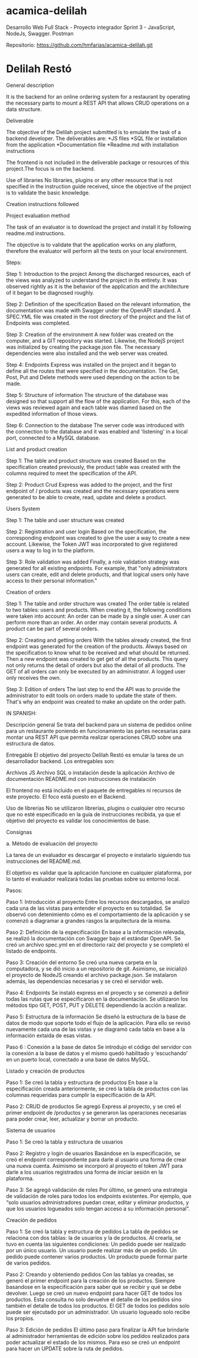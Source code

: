 # acamica-delilah

Desarrollo Web Full Stack - Proyecto integrador Sprint 3 - JavaScript, NodeJs, Swagger. Postman

Repositorio: https://github.com/hmfarias/acamica-delilah.git

# Delilah Restó

General description

It is the backend for an online ordering system for a restaurant by operating the necessary parts to mount a REST API that allows CRUD operations on a data structure.

Deliverable

The objective of the Delilah project submitted is to emulate the task of a backend developer. The deliverables are:
*JS files
*SQL file or installation from the application
*Documentation file
*Readme.md with installation instructions


The frontend is not included in the deliverable package or resources of this project.The focus is on the backend.

Use of libraries
No libraries, plugins or any other resource that is not specified in the instruction guide received, since the objective of the project is to validate the basic knowledge.

Creation instructions followed

Project evaluation method

The task of an evaluator is to download the project and install it by following readme.md instructions.

The objective is to validate that the application works on any platform, therefore the evaluator will perform all the tests on your local environment.

Steps:

Step 1: Introduction to the project
Among the discharged resources, each of the views was analyzed to understand the project in its entirety.
It was observed rightly as it is the behavior of the application and the architecture of it began to be diagnosed roughly.

Step 2: Definition of the specification
Based on the relevant information, the documentation was made with Swagger under the OpenAPI standard.
A SPEC.YML file was created in the root directory of the project and the list of Endpoints was completed.

Step 3: Creation of the environment
A new folder was created on the computer, and a GIT repository was started. Likewise, the NodejS project was initialized by creating the package.json file.
The necessary dependencies were also installed and the web server was created.

Step 4: Endpoints
Express was installed on the project and it began to define all the routes that were specified in the documentation.
The Get, Post, Put and Delete methods were used depending on the action to be made.

Step 5: Structure of information
The structure of the database was designed so that support all the flow of the application. For this, each of the views was reviewed again and each table was diamed based on the expedited information of those views.

Step 6: Connection to the database
The server code was introduced with the connection to the database and it was enabled and 'listening' in a local port, connected to a MySQL database.

List and product creation

Step 1: The table and product structure was created
Based on the specification created previously, the product table was created with the columns required to meet the specification of the API.

Step 2: Product Crud
Express was added to the project, and the first endpoint of / products was created and the necessary operations were generated to be able to create, read, update and delete a product.

Users System

Step 1: The table and user structure was created

Step 2: Registration and user login
Based on the specification, the corresponding endpoint was created to give the user a way to create a new account.
Likewise, the Token JWT was incorporated to give registered users a way to log in to the platform.

Step 3: Role validation was added
Finally, a role validation strategy was generated for all existing endpoints. For example, that "only administrators users can create, edit and delete products, and that logical users only have access to their personal information."

Creation of orders

Step 1: The table and order structure was created
The order table is related to two tables: users and products. When creating it, the following conditions were taken into account:
An order can be made by a single user.
A user can perform more than an order.
An order may contain several products.
A product can be part of several orders.

Step 2: Creating and getting orders
With the tables already created, the first endpoint was generated for the creation of the products. Always based on the specification to know what to be received and what should be returned.
Then a new endpoint was created to get get of all the products. This query not only returns the detail of orders but also the detail of all products.
The GET of all orders can only be executed by an administrator. A logged user only receives the own.

Step 3: Edition of orders
The last step to end the API was to provide the administrator to edit tools on orders made to update the state of them. That's why an endpoint was created to make an update on the order path.

IN SPANISH:

Descripción general
Se trata del backend para un sistema de pedidos online para un restaurante poniendo en funcionamiento las partes necesarias para montar una REST API que permita realizar operaciones CRUD sobre una estructura de datos.

Entregable
El objetivo del proyecto Delilah Restó es emular la tarea de un desarrollador backend. Los entregables son:

Archivos JS
Archivo SQL o instalación desde la aplicación
Archivo de documentación
README.md con instrucciones de instalación

El frontend no está incluido en el paquete de entregables ni recursos de este proyecto. El foco está puesto en el Backend.

Uso de librerías
No se utilizaron librerías, plugins o cualquier otro recurso que no esté especificado en la guía de instrucciones recibida, ya que el objetivo del proyecto es validar los conocimientos de base.

Consignas

a. Método de evaluación del proyecto

La tarea de un evaluador es descargar el proyecto e instalarlo siguiendo tus instrucciones del README.md.

El objetivo es validar que la aplicación funcione en cualquier plataforma, por lo tanto el evaluador realizará todas las pruebas sobre su entorno local.

Pasos:

Paso 1: Introducción al proyecto
Entre los recursos descargados, se analizó cada una de las vistas para entender el proyecto en su totalidad.
Se observó con detenimiento cómo es el comportamiento de la aplicación y se comenzó a diagramar a grandes rasgos la arquitectura de la misma.

Paso 2: Definición de la especificación
En base a la información relevada, se realizó la documentación con Swagger bajo el estándar OpenAPI.
Se creó un archivo spec.yml en el directorio raíz del proyecto y se completó el listado de endpoints.

Paso 3: Creación del entorno
Se creó una nueva carpeta en la computadora, y se dió inicio a un repositorio de git. Asimismo, se inicializó el proyecto de NodeJS creando el archivo package.json.
Se instalaron además, las dependencias necesarias y se creó el servidor web.

Paso 4: Endpoints
Se instaló express en el proyecto y se comenzó a definir todas las rutas que se especificaron en la documentación.
Se utilizaron los métodos tipo GET, POST, PUT y DELETE dependiendo la acción a realizar.

Paso 5: Estructura de la información
Se diseñó la estructura de la base de datos de modo que soporte todo el flujo de la aplicación. Para ello se revisó nuevamente cada una de las vistas y se diagramó cada tabla en base a la información extaida de esas vistas.

Paso 6 : Conexión a la base de datos
Se introdujo el código del servidor con la conexión a la base de datos y el mismo quedó habilitado y ‘escuchando’ en un puerto local, conectado a una base de datos MySQL.

Listado y creación de productos

Paso 1: Se creó la tabla y estructura de productos
En base a la especificación creada anteriormente, se creó la tabla de productos con las columnas requeridas para cumplir la especificación de la API.

Paso 2: CRUD de productos
Se agregó Express al proyecto, y se creó el primer endpoint de /productos y se generaron las operaciones necesarias para poder crear, leer, actualizar y borrar un producto.

Sistema de usuarios

Paso 1: Se creó la tabla y estructura de usuarios

Paso 2: Registro y login de usuarios
Basándose en la especificación, se creó el endpoint correspondiente para darle al usuario una forma de crear una nueva cuenta.
Asimismo se incorporó al proyecto el token JWT para darle a los usuarios registrados una forma de iniciar sesión en la plataforma.

Paso 3: Se agregó validación de roles
Por último, se generó una estrategia de validación de roles para todos los endpoints existentes. Por ejemplo, que “solo usuarios administradores puedan crear, editar y eliminar productos, y que los usuarios logueados solo tengan acceso a su información personal”.

Creación de pedidos

Paso 1: Se creó la tabla y estructura de pedidos
La tabla de pedidos se relaciona con dos tablas: la de usuarios y la de productos. Al crearla, se tuvo en cuenta las siguientes condiciones:
Un pedido puede ser realizado por un único usuario.
Un usuario puede realizar más de un pedido.
Un pedido puede contener varios productos.
Un producto puede formar parte de varios pedidos.

Paso 2: Creando y obteniendo pedidos
Con las tablas ya creadas, se generó el primer endpoint para la creación de los productos. Siempre basandose en la especificación para saber qué se recibir y qué se debe devolver.
Luego se creó un nuevo endpoint para hacer GET de todos los productos. Esta consulta no solo devuelve el detalle de los pedidos sino también el detalle de todos los productos.
El GET de todos los pedidos solo puede ser ejecutado por un administrador. Un usuario logueado solo recibe los propios.

Paso 3: Edición de pedidos
El último paso para finalizar la API fue brindarle al administrador herramientas de edición sobre los pedidos realizados para poder actualizar el estado de los mismos. Para eso se creó un endpoint para hacer un UPDATE sobre la ruta de pedidos.
